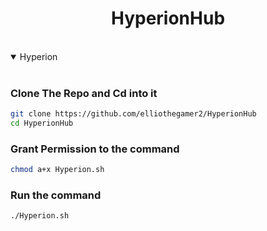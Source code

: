 <h1 align="center">
   HyperionHub        
</h1>
</br>



<details open>
<summary>Hyperion</summary>
<br>
   
### Clone The Repo and Cd into it

 ```bash
 git clone https://github.com/elliothegamer2/HyperionHub
 cd HyperionHub
 ```

### Grant Permission to the command

```bash
chmod a+x Hyperion.sh
```

### Run the command

```bash
./Hyperion.sh
```
</details>
